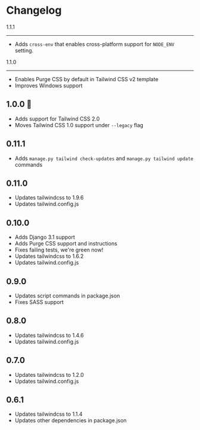 Changelog
=========

1.1.1
_________
* Adds `cross-env` that enables cross-platform support for `NODE_ENV` setting.

1.1.0
_________
* Enables Purge CSS by default in Tailwind CSS v2 template
* Improves Windows support

1.0.0 🎉
---------
* Adds support for Tailwind CSS 2.0
* Moves Tailwind CSS 1.0 support under `--legacy` flag

0.11.1
---------
* Adds `manage.py tailwind check-updates` and `manage.py tailwind update` commands

0.11.0
---------
* Updates tailwindcss to 1.9.6
* Updates tailwind.config.js

0.10.0
---------
* Adds Django 3.1 support
* Adds Purge CSS support and instructions
* Fixes failing tests, we're green now!
* Updates tailwindcss to 1.6.2
* Updates tailwind.config.js

0.9.0
---------
* Updates script commands in package.json
* Fixes SASS support

0.8.0
---------
* Updates tailwindcss to 1.4.6
* Updates tailwind.config.js
  
0.7.0
---------
* Updates tailwindcss to 1.2.0
* Updates tailwind.config.js

0.6.1
---------
* Updates tailwindcss to 1.1.4
* Updates other dependencies in package.json
